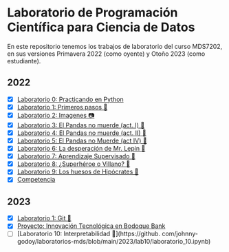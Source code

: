 # Laboratorio de Programación Científica para Ciencia de Datos

En este repositorio tenemos los trabajos de laboratorio del curso MDS7202,
en sus versiones Primavera 2022 (como oyente) y Otoño 2023 (como estudiante).

2022
----
- [x] [Laboratorio 0: Practicando en Python](https://johnny-godoy.github.io/laboratorios-mds/2022/lab%200/Lab_0.html)
- [x] [Laboratorio 1: Primeros pasos 👣](https://johnny-godoy.github.io/laboratorios-mds/2022/lab%201/lab_1.html)
- [x] [Laboratorio 2: Imagenes 📷](https://johnny-godoy.github.io/laboratorios-mds/2022/lab%202/Laboratorio2_enunciado.html)
- [x] [Laboratorio 3: El Pandas no muerde (act. I) 🐼](https://johnny-godoy.github.io/laboratorios-mds/2022/lab%203/laboratorio_3.html)
- [x] [Laboratorio 4: El Pandas no muerde (act. II) 🐼](https://johnny-godoy.github.io/laboratorios-mds/2022/lab%204/laboratorio_4.html)
- [x] [Laboratorio 5: El Pandas no Muerde (act IV) 🐼](https://johnny-godoy.github.io/laboratorios-mds/2022/lab%205/laboratorio_5.html)
- [x] [Laboratorio 6: La desperación de Mr. Lepin 🐼](https://johnny-godoy.github.io/laboratorios-mds/2022/lab%206/laboratorio_6.html)
- [x] [Laboratorio 7: Aprendizaje Supervisado 🔮](https://johnny-godoy.github.io/laboratorios-mds/2022/lab%207/laboratorio_7.html)
- [x] [Laboratorio 8: ¿Superhéroe o Villano? 🦸](https://johnny-godoy.github.io/laboratorios-mds/2022/lab%208/laboratorio_8.html)
- [x] [Laboratorio 9: Los huesos de Hipócrates 🦴](https://github.com/johnny-godoy/laboratorios-mds/blob/main/2022/lab%209/laboratorio_9.ipynb)
- [x] [Competencia](https://johnny-godoy.github.io/laboratorios-mds/2022/competencia/proyecto.html)

2023
----
- [x] [Laboratorio 1: Git 👾](https://johnny-godoy.github.io/laboratorios-mds/2023/lab1/laboratorio_1.html)
- [x] [Proyecto: Innovación Tecnológica en Bodoque Bank](https://johnny-godoy.github.io/laboratorios-mds/2023/proyecto1/proyecto.html)
- [ ] [Laboratorio 10: Interpretabilidad 🤖](https://github.
  com/johnny-godoy/laboratorios-mds/blob/main/2023/lab10/laboratorio_10.ipynb)
